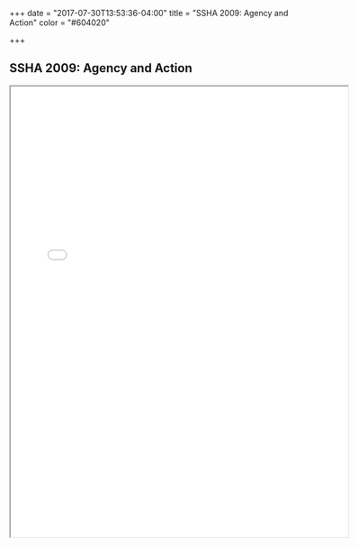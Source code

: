 +++
date = "2017-07-30T13:53:36-04:00"
title = "SSHA 2009: Agency and Action"
color = "#604020"

+++

## SSHA 2009: Agency and Action

<iframe src="/files/SSHA Program 2009.pdf" width="600px" height="800px">
